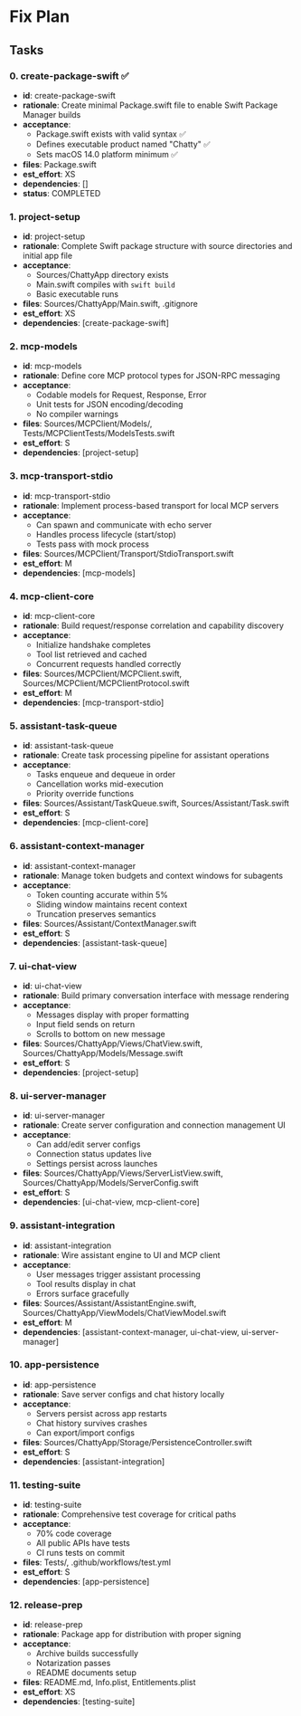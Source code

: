 # Fix Plan

## Tasks

### 0. create-package-swift ✅
- **id**: create-package-swift
- **rationale**: Create minimal Package.swift file to enable Swift Package Manager builds
- **acceptance**: 
  - Package.swift exists with valid syntax ✅
  - Defines executable product named "Chatty" ✅
  - Sets macOS 14.0 platform minimum ✅
- **files**: Package.swift
- **est_effort**: XS
- **dependencies**: []
- **status**: COMPLETED

### 1. project-setup
- **id**: project-setup
- **rationale**: Complete Swift package structure with source directories and initial app file
- **acceptance**: 
  - Sources/ChattyApp directory exists
  - Main.swift compiles with `swift build`
  - Basic executable runs
- **files**: Sources/ChattyApp/Main.swift, .gitignore
- **est_effort**: XS
- **dependencies**: [create-package-swift]

### 2. mcp-models
- **id**: mcp-models  
- **rationale**: Define core MCP protocol types for JSON-RPC messaging
- **acceptance**:
  - Codable models for Request, Response, Error
  - Unit tests for JSON encoding/decoding
  - No compiler warnings
- **files**: Sources/MCPClient/Models/, Tests/MCPClientTests/ModelsTests.swift
- **est_effort**: S
- **dependencies**: [project-setup]

### 3. mcp-transport-stdio
- **id**: mcp-transport-stdio
- **rationale**: Implement process-based transport for local MCP servers
- **acceptance**:
  - Can spawn and communicate with echo server
  - Handles process lifecycle (start/stop)
  - Tests pass with mock process
- **files**: Sources/MCPClient/Transport/StdioTransport.swift
- **est_effort**: M
- **dependencies**: [mcp-models]

### 4. mcp-client-core
- **id**: mcp-client-core
- **rationale**: Build request/response correlation and capability discovery
- **acceptance**:
  - Initialize handshake completes
  - Tool list retrieved and cached
  - Concurrent requests handled correctly
- **files**: Sources/MCPClient/MCPClient.swift, Sources/MCPClient/MCPClientProtocol.swift
- **est_effort**: M
- **dependencies**: [mcp-transport-stdio]

### 5. assistant-task-queue
- **id**: assistant-task-queue
- **rationale**: Create task processing pipeline for assistant operations
- **acceptance**:
  - Tasks enqueue and dequeue in order
  - Cancellation works mid-execution
  - Priority override functions
- **files**: Sources/Assistant/TaskQueue.swift, Sources/Assistant/Task.swift
- **est_effort**: S
- **dependencies**: [mcp-client-core]

### 6. assistant-context-manager
- **id**: assistant-context-manager
- **rationale**: Manage token budgets and context windows for subagents
- **acceptance**:
  - Token counting accurate within 5%
  - Sliding window maintains recent context
  - Truncation preserves semantics
- **files**: Sources/Assistant/ContextManager.swift
- **est_effort**: S
- **dependencies**: [assistant-task-queue]

### 7. ui-chat-view
- **id**: ui-chat-view
- **rationale**: Build primary conversation interface with message rendering
- **acceptance**:
  - Messages display with proper formatting
  - Input field sends on return
  - Scrolls to bottom on new message
- **files**: Sources/ChattyApp/Views/ChatView.swift, Sources/ChattyApp/Models/Message.swift
- **est_effort**: S
- **dependencies**: [project-setup]

### 8. ui-server-manager
- **id**: ui-server-manager
- **rationale**: Create server configuration and connection management UI
- **acceptance**:
  - Can add/edit server configs
  - Connection status updates live
  - Settings persist across launches
- **files**: Sources/ChattyApp/Views/ServerListView.swift, Sources/ChattyApp/Models/ServerConfig.swift
- **est_effort**: S
- **dependencies**: [ui-chat-view, mcp-client-core]

### 9. assistant-integration
- **id**: assistant-integration
- **rationale**: Wire assistant engine to UI and MCP client
- **acceptance**:
  - User messages trigger assistant processing
  - Tool results display in chat
  - Errors surface gracefully
- **files**: Sources/Assistant/AssistantEngine.swift, Sources/ChattyApp/ViewModels/ChatViewModel.swift
- **est_effort**: M
- **dependencies**: [assistant-context-manager, ui-chat-view, ui-server-manager]

### 10. app-persistence
- **id**: app-persistence
- **rationale**: Save server configs and chat history locally
- **acceptance**:
  - Servers persist across app restarts
  - Chat history survives crashes
  - Can export/import configs
- **files**: Sources/ChattyApp/Storage/PersistenceController.swift
- **est_effort**: S
- **dependencies**: [assistant-integration]

### 11. testing-suite
- **id**: testing-suite
- **rationale**: Comprehensive test coverage for critical paths
- **acceptance**:
  - 70% code coverage
  - All public APIs have tests
  - CI runs tests on commit
- **files**: Tests/, .github/workflows/test.yml
- **est_effort**: S
- **dependencies**: [app-persistence]

### 12. release-prep
- **id**: release-prep
- **rationale**: Package app for distribution with proper signing
- **acceptance**:
  - Archive builds successfully
  - Notarization passes
  - README documents setup
- **files**: README.md, Info.plist, Entitlements.plist
- **est_effort**: XS
- **dependencies**: [testing-suite]